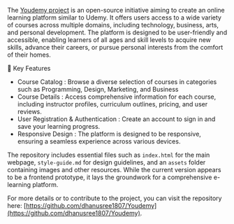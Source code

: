 The [Youdemy project](https://github.com/dhanusree1807/Youdemy) is an open-source initiative aiming to create an online learning platform similar to Udemy. It offers users access to a wide variety of courses across multiple domains, including technology, business, arts, and personal development. The platform is designed to be user-friendly and accessible, enabling learners of all ages and skill levels to acquire new skills, advance their careers, or pursue personal interests from the comfort of their homes.

🔑 Key Features

 * Course Catalog :
      Browse a diverse selection of courses in categories such as Programming, Design, Marketing, and Business
 * Course Details : 
      Access comprehensive information for each course, including instructor profiles, curriculum outlines, pricing, and user reviews.
 * User Registration & Authentication :
      Create an account to sign in and save your learning progress.
 * Responsive Design :
      The platform is designed to be responsive, ensuring a seamless experience across various devices.

The repository includes essential files such as `index.html` for the main webpage, `style-guide.md` for design guidelines, and an `assets` folder containing images and other resources. While the current version appears to be a frontend prototype, it lays the groundwork for a comprehensive e-learning platform.

For more details or to contribute to the project, you can visit the repository here: [https://github.com/dhanusree1807/Youdemy](https://github.com/dhanusree1807/Youdemy).

